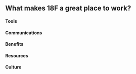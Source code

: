 ## What makes 18F a great place to work?  



#### Tools



#### Communications 



#### Benefits 


#### Resources 


#### Culture 
